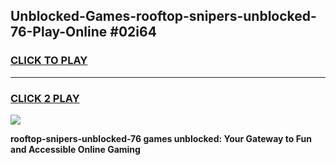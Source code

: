 
## Unblocked-Games-rooftop-snipers-unblocked-76-Play-Online #02i64
<h3>
<a href="https://news.freeplayer.one?title=rooftop-snipers-unblocked-76&ref=3">CLICK TO PLAY</a></h3>
<hr>

<h3>
<a href="https://news.freeplayer.one?title=rooftop-snipers-unblocked-76&ref=3">CLICK 2 PLAY</a>
  
</h3>

<a href="https://news.freeplayer.one?title=rooftop-snipers-unblocked-76&ref=3"><img src="https://clearcache.store/games.png"></a>


**rooftop-snipers-unblocked-76 games unblocked: Your Gateway to Fun and Accessible Online Gaming**
